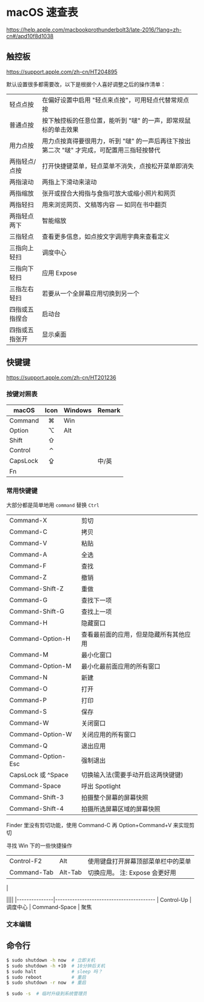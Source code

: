 # macOS 速查表

https://help.apple.com/macbookprothunderbolt3/late-2016/?lang=zh-cn#/apd10f8d1038


## 触控板

https://support.apple.com/zh-cn/HT204895

默认设置很多都需要改，以下是根据个人喜好调整之后的操作清单：

|||
|----------|--------------------------------------------------------------------------------------------
| 轻点点按 | 在偏好设置中启用 "轻点来点按"，可用轻点代替常规点按
| 普通点按 | 按下触控板的任意位置，能听到 "啵" 的一声，即常规鼠标的单击效果
| 用力点按 | 用力点按真得要很用力，听到 "啵" 的一声后再往下按出第二次 "啵" 才完成，可配置用三指轻按替代
| 两指轻点/点按 | 打开快捷键菜单，轻点菜单不消失，点按松开菜单即消失
| 两指滚动 | 两指上下滑动来滚动
| 两指缩放 | 张开或捏合大拇指与食指可放大或缩小照片和网页
| 两指轻扫 | 用来浏览网页、文稿等内容 — 如同在书中翻页
| 两指轻点两下 | 智能缩放
| 三指轻点     | 查看更多信息，如点按文字调用字典来查看定义
| 三指向上轻扫 | 调度中心
| 三指向下轻扫 | 应用 Expose
| 三指左右轻扫 | 若要从一个全屏幕应用切换到另一个
| 四指或五指捏合 | 启动台
| 四指或五指张开 | 显示桌面


## 快键键

https://support.apple.com/zh-cn/HT201236

### 按键对照表

|  macOS   | Icon | Windows | Remark
|----------|:----:|---------|---------
| Command  |  ⌘   |   Win   ||
| Option   |  ⌥   |   Alt   ||
| Shift    |  ⇧   |         ||
| Control  |  ⌃   |         ||
| CapsLock |  ⇪   |         | 中/英
| Fn       |      |         |||

### 常用快键键

大部分都是简单地用 `command` 替换 `Ctrl`

|||
|-----------|---------------------------------------------------------------------- 
| Command-X | 剪切
| Command-C | 拷贝
| Command-V | 粘贴
| Command-A | 全选
| Command-F | 查找
| Command-Z | 撤销
| Command-Shift-Z  | 重做
| Command-G | 查找下一项
| Command-Shift-G  | 查找上一项
| Command-H | 隐藏窗口
| Command-Option-H | 查看最前面的应用，但是隐藏所有其他应用
| Command-M | 最小化窗口
| Command-Option-M | 最小化最前面应用的所有窗口
| Command-N | 新建
| Command-O | 打开
| Command-P | 打印
| Command-S | 保存
| Command-W | 关闭窗口
| Command-Option-W | 关闭应用的所有窗口
| Command-Q | 退出应用
| Command-Option-Esc | 强制退出
| CapsLock 或 ^Space | 切换输入法(需要手动开启这两快键键)
| Command-Space | 呼出 Spotlight
| Command-Shift-3    | 拍摄整个屏幕的屏幕快照
| Command-Shift-4    | 拍摄所选屏幕区域的屏幕快照


Finder 里没有剪切功能，使用 Command-C 再 Option+Command+V 来实现剪切

寻找 Win 下的一些快捷操作

||||
|-------------|----------------|--------------------------
| Control-F2  | Alt            | 使用键盘打开屏幕顶部菜单栏中的菜单
| Command-Tab | Alt-Tab        | 切换应用。 注: Expose 会更好用
| 



||||
|---------------|-----------------------------------------
| Control-Up    | 调度中心
| Command-Space | 聚焦

### 文本编辑



## 命令行

```bash
$ sudo shutdown -h now  # 立即关机
$ sudo shutdown -h +10  # 10分钟后关机
$ sudo halt             # sleep 吗？
$ sudo reboot           # 重启
$ sudo shutdown -r now  # 重启

$ sudo -s  # 临时升级到系统管理员
```


